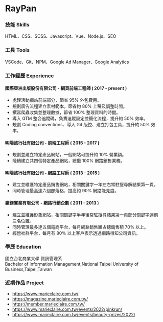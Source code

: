 # RayPan
### 技能 Skills
HTML、CSS、SCSS、Javascript、Vue、Node.js、SEO

### 工具 Tools
VSCode、Git、NPM、Google Ad Manager、Google Analytics

### 工作經歷 Experience
#### 國際亞洲出版股份有限公司 - 網頁前端工程師 ( 2017 - present )
- 處理活動網站前端部分，節省 95% 外包費用。
- 規劃廣告流程建立素材範本，節省約 80% 上稿及調整時間。
- 撰寫爬蟲收集並整理數據，節省 100% 整理資料的時間。
- 導入 GTM 整合追蹤碼，負責追蹤設定並簡化流程，提升約 50% 效率。
- 規劃 Coding conventions、導入 Git 版控、建立打包工具，提升約 50% 效率。
#### 明陽旅行社有限公司 - 前端工程師 ( 2015 - 2017 )
- 規劃並建立特定產品網站，一個網站可提升約 10% 營業額。
- 陸續建立共四個特定產品網站，總攬 100% 網路銷售業務。
#### 明陽旅行社有限公司 - 網路工程師 ( 2013 - 2015 )
- 建立並維護特定產品銷售網站，相關關鍵字一年左右常駐搜尋解結果第一頁。
- 同時管理最高達六個部落格，提高約 90% 網路能見度。
#### 豪鎂實業有限公司 - 網路行銷企劃 ( 2011 - 2013 )
- 建立並維護形象網站，相關關鍵字半年後常駐搜尋結果第一頁部分關鍵字達前三名位置。
- 同時管理最多達五個電商平台，每月網路銷售額占總銷售額 70% 以上。
- 經營社群平台，每月有 80% 以上客戶表示透過網路得知公司資訊。

### 學歷 Education
國立台北商業大學 資訊管理系  
Bachelor of Information Management,National Taipei University of Business,Taipei,Taiwan

### 近期作品 Project
- https://www.marieclaire.com.tw/
- https://magazine.marieclaire.com.tw/
- https://member.marieclaire.com.tw/
- https://www.marieclaire.com.tw/events/2022/pinkrun/
- https://www.marieclaire.com.tw/events/beauty-prizes/2022/
